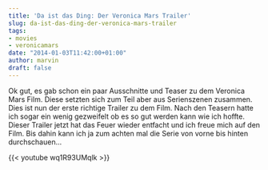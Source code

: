```yaml
---
title: 'Da ist das Ding: Der Veronica Mars Trailer'
slug: da-ist-das-ding-der-veronica-mars-trailer
tags:
- movies
- veronicamars
date: "2014-01-03T11:42:00+01:00"
author: marvin
draft: false
---
```

Ok gut, es gab schon ein paar Ausschnitte und Teaser zu dem Veronica
Mars Film. Diese setzten sich zum Teil aber aus Serienszenen zusammen.
Dies ist nun der erste richtige Trailer zu dem Film. Nach den Teasern
hatte ich sogar ein wenig gezweifelt ob es so gut werden kann wie ich
hoffte. Dieser Trailer jetzt hat das Feuer wieder entfacht und ich freue
mich auf den Film. Bis dahin kann ich ja zum achten mal die Serie von
vorne bis hinten durchschauen...

{{< youtube wq1R93UMqlk >}}